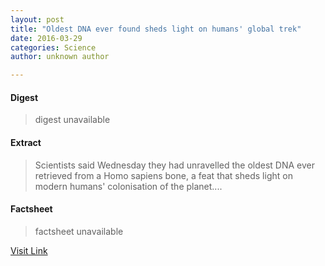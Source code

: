 ```yaml
---
layout: post
title: "Oldest DNA ever found sheds light on humans' global trek"
date: 2016-03-29
categories: Science
author: unknown author

---
```



#### Digest
>digest unavailable

#### Extract
>Scientists said Wednesday they had unravelled the oldest DNA ever retrieved from a Homo sapiens bone, a feat that sheds light on modern humans' colonisation of the planet....

#### Factsheet
>factsheet unavailable

[Visit Link](http://phys.org/news333205296.html)



